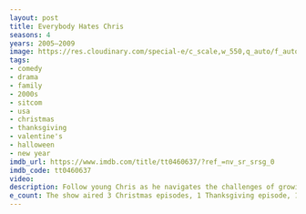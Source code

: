 ```yaml
---
layout: post
title: Everybody Hates Chris
seasons: 4
years: 2005–2009
image: https://res.cloudinary.com/special-e/c_scale,w_550,q_auto/f_auto/Series%20posters/Everybody_Hates_Chris.png
tags: 
- comedy
- drama
- family
- 2000s
- sitcom
- usa
- christmas
- thanksgiving
- valentine's
- halloween
- new year
imdb_url: https://www.imdb.com/title/tt0460637/?ref_=nv_sr_srsg_0
imdb_code: tt0460637
video: 
description: Follow young Chris as he navigates the challenges of growing up in Brooklyn during the 1980s.
e_count: The show aired 3 Christmas episodes, 1 Thanksgiving episode, 1 Halloween episode, 1 New Year, and 1 Valentine's Day episode.
---
```

